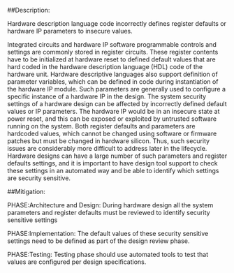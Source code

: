 ##Description:

Hardware description language code incorrectly defines register defaults or hardware IP parameters to insecure values.

Integrated circuits and hardware IP software programmable controls and settings are commonly stored in register circuits. These register contents have to be initialized at hardware reset to defined default values that are hard coded in the hardware description language (HDL) code of the hardware unit. Hardware descriptive languages also support definition of parameter variables, which can be defined in code during instantiation of the hardware IP module. Such parameters are generally used to configure a specific instance of a hardware IP in the design. The system security settings of a hardware design can be affected by incorrectly defined default values or IP parameters. The hardware IP would be in an insecure state at power reset, and this can be exposed or exploited by untrusted software running on the system. Both register defaults and parameters are hardcoded values, which cannot be changed using software or firmware patches but must be changed in hardware silicon. Thus, such security issues are considerably more difficult to address later in the lifecycle. Hardware designs can have a large number of such parameters and register defaults settings, and it is important to have design tool support to check these settings in an automated way and be able to identify which settings are security sensitive.

##Mitigation:


PHASE:Architecture and Design:
During hardware design all the system parameters and register defaults must be reviewed to identify security sensitive settings

PHASE:Implementation:
The default values of these security sensitive settings need to be defined as part of the design review phase.

PHASE:Testing:
Testing phase should use automated tools to test that values are configured per design specifications.

